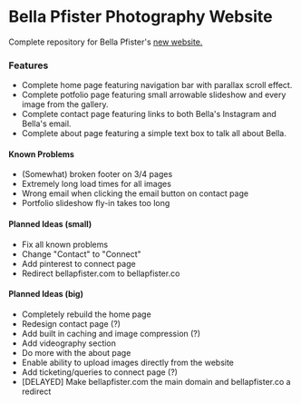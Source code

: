 # Bella Pfister Photography Website
Complete repository for Bella Pfister's [new website.](https://bellapfister.co/)

### Features
- Complete home page featuring navigation bar with parallax scroll effect.
- Complete potfolio page featuring small arrowable slideshow and every image from the gallery.
- Complete contact page featuring links to both Bella's Instagram and Bella's email.
- Complete about page featuring a simple text box to talk all about Bella.

#### Known Problems
- (Somewhat) broken footer on 3/4 pages
- Extremely long load times for all images
- Wrong email when clicking the email button on contact page
- Portfolio slideshow fly-in takes too long

#### Planned Ideas (small)
- Fix all known problems
- Change "Contact" to "Connect"
- Add pinterest to connect page
- Redirect bellapfister.com to bellapfister.co

#### Planned Ideas (big)
- Completely rebuild the home page
- Redesign contact page (?)
- Add built in caching and image compression (?)
- Add videography section
- Do more with the about page
- Enable ability to upload images directly from the website
- Add ticketing/queries to connect page (?)
- [DELAYED] Make bellapfister.com the main domain and bellapfister.co a redirect
